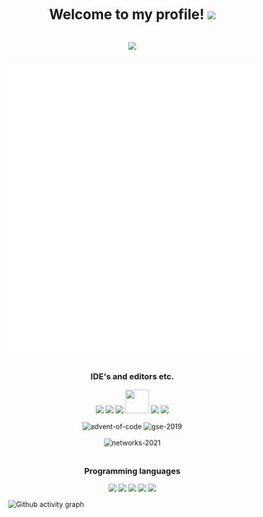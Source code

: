 <h1 align="center">
  <p>Welcome to my profile! <img src="https://media.giphy.com/media/hvRJCLFzcasrR4ia7z/giphy.gif" width="28"></p>
  <a align="center">
    <img src="https://readme-typing-svg.herokuapp.com?color=%232BBC8A&center=true&vCenter=true&lines=Computer+science+student;Always+learning+new+things;5%2B+years+of+coding+experience">
   </a>
</h1>

<!-- <h3 align="center">
  <p>Social Media Stuff</p>
</h3>

<p align="center">
  <img src="https://img.icons8.com/color/48/000000/discord-logo.png"/>
  <img src="https://img.icons8.com/color/48/000000/youtube-play.png"/>
  <img src="https://img.icons8.com/color/48/000000/twitch--v2.png"/>
  <img src="https://img.icons8.com/fluency/48/000000/steam.png"/>
  <img src="https://img.icons8.com/fluency/48/000000/spotify.png"/>
  <img src="https://img.icons8.com/fluency/48/000000/github.png"/>
</p> -->
  
<!-- <p align="center">
  <a href="https://github.com/lukeboxwalker/lukeboxwalker">
    <img align="center" src="https://github-readme-stats.vercel.app/api?username=lukeboxwalker&show_icons=true&include_all_commits=true&line_height=27&count_private=true&title_color=ffffff&text_color=c9cacc&icon_color=2bbc8a&bg_color=00000000&hide=bg-color&hide_border=true" alt="lukeboxwalker's GitHub Stats"/>
  </a>
</p> -->

<p align="center"><img align="center" src="https://raw.githubusercontent.com/lukeboxwalker/github-stats-transparent/output/generated/overview.svg" alt="lukeboxwalker's GitHub Stats"/>
    <img align="center" src="https://raw.githubusercontent.com/lukeboxwalker/github-stats-transparent/output/generated/languages.svg" alt="lukeboxwalker's GitHub Stats"/>
</p>

#

<h3 align="center">
  <p>IDE's and editors etc.</p>
</h3>


<p align="center">
  <img src="https://img.icons8.com/color/48/000000/intellij-idea.png"/>
  <img src="https://img.icons8.com/color/48/000000/pycharm.png"/>
  <img src="https://img.icons8.com/color/48/000000/visual-studio-code-2019.png"/>
  <img src="https://cdn.overleaf.com/img/ol-brand/overleaf_og_logo.png" width="48" height="48"/>
  <img src="https://img.icons8.com/color/48/000000/chrome--v1.png"/>
  <img src="https://img.icons8.com/color/48/000000/git.png"/>
</p>

<p align="center">
  <img align="center" src="https://github-readme-stats.vercel.app/api/pin/?username=lukeboxwalker&repo=advent-of-code&title_color=ffffff&text_color=c9cacc&icon_color=2bbc8a&bg_color=00000000&hide=bg-color&hide_border=true" alt="advent-of-code"/>
  <img align="center" src="https://github-readme-stats.vercel.app/api/pin/?username=lukeboxwalker&repo=g-se-2019&title_color=ffffff&text_color=c9cacc&icon_color=2bbc8a&bg_color=00000000&hide=bg-color&hide_border=true" alt="gse-2019"/>  
</p>
<p align="center">
  <img align="center" src="https://github-readme-stats.vercel.app/api/pin/?username=lukeboxwalker&repo=networks-2021&title_color=ffffff&text_color=c9cacc&icon_color=2bbc8a&bg_color=00000000&hide=bg-color&hide_border=true" alt="networks-2021"/>
</p>

#

<h3 align="center">
  <p>Programming languages</p>
</h3>

<p align="center">
  <img src="https://img.icons8.com/color/48/000000/java-coffee-cup-logo--v1.png"/>
  <img src="https://img.icons8.com/color/48/000000/python--v1.png"/>
  <img src="https://img.icons8.com/color/48/000000/haskell.png"/>
  <img src="https://img.icons8.com/color/48/000000/javascript--v1.png"/>
  <img src="https://img.icons8.com/color/48/000000/c-sharp-logo.png"/>
</p>

![Github activity graph](https://activity-graph.herokuapp.com/graph?username=lukeboxwalker&point=2bbc8f&line=2bbc8a&color=ffffff&bg_color=00000000&hide=bg-color&hide_border=true&hide_title=true)

